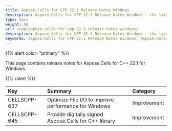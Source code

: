 ```yaml
---
title: Aspose.Cells for CPP 22.1 Release Notes Windows
description: Aspose.Cells for CPP 22.1 Release Notes Windows – the latest updates and fixes.
type: docs
weight: 90
url: /cpp/aspose-cells-for-cpp-22-1-release-notes-windows/
description: Aspose.Cells for CPP 22.1 Release Notes Windows – the latest enhancements, new features, and fixes.
keywords: Aspose.Cells for CPP 22.1 Release Notes Windows, Aspose.Cells for CPP 22.1 Windows updates and fixes
---
```


{{% alert color="primary" %}}

This page contains release notes for Aspose.Cells for C++ 22.1 for Windows.

{{% /alert %}}

|**Key**|**Summary**|**Category**|
| :- | :- | :- |
|CELLSCPP-637|Optimize File I/O to improve performance for Windows |Improvement|
|CELLSCPP-645|Provide digitally signed Aspose.Cells for C++ library |Improvement|